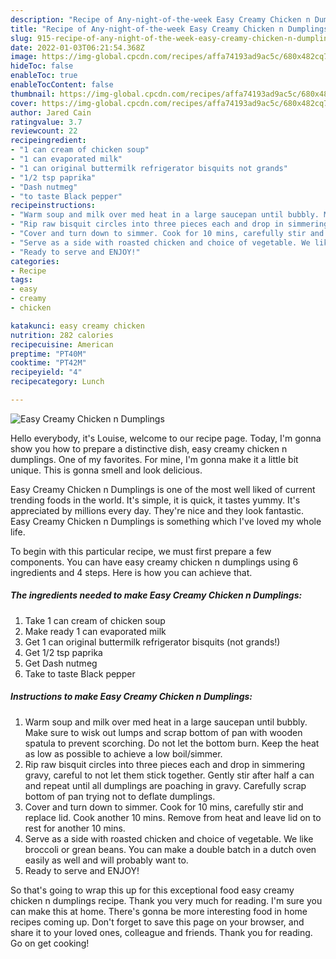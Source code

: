 ```yaml
---
description: "Recipe of Any-night-of-the-week Easy Creamy Chicken n Dumplings"
title: "Recipe of Any-night-of-the-week Easy Creamy Chicken n Dumplings"
slug: 915-recipe-of-any-night-of-the-week-easy-creamy-chicken-n-dumplings
date: 2022-01-03T06:21:54.368Z
image: https://img-global.cpcdn.com/recipes/affa74193ad9ac5c/680x482cq70/easy-creamy-chicken-n-dumplings-recipe-main-photo.jpg
hideToc: false
enableToc: true
enableTocContent: false
thumbnail: https://img-global.cpcdn.com/recipes/affa74193ad9ac5c/680x482cq70/easy-creamy-chicken-n-dumplings-recipe-main-photo.jpg
cover: https://img-global.cpcdn.com/recipes/affa74193ad9ac5c/680x482cq70/easy-creamy-chicken-n-dumplings-recipe-main-photo.jpg
author: Jared Cain
ratingvalue: 3.7
reviewcount: 22
recipeingredient:
- "1 can cream of chicken soup"
- "1 can evaporated milk"
- "1 can original buttermilk refrigerator bisquits not grands"
- "1/2 tsp paprika"
- "Dash nutmeg"
- "to taste Black pepper"
recipeinstructions:
- "Warm soup and milk over med heat in a large saucepan until bubbly. Make sure to wisk out lumps and scrap bottom of pan with wooden spatula to prevent scorching. Do not let the bottom burn. Keep the heat as low as possible to achieve a low boil/simmer."
- "Rip raw bisquit circles into three pieces each and drop in simmering gravy, careful to not let them stick together. Gently stir after half a can and repeat until all dumplings are poaching in gravy. Carefully scrap bottom of pan trying not to deflate dumplings."
- "Cover and turn down to simmer. Cook for 10 mins, carefully stir and replace lid. Cook another 10 mins. Remove from heat and leave lid on to rest for another 10 mins."
- "Serve as a side with roasted chicken and choice of vegetable. We like broccoli or grean beans. You can make a double batch in a dutch oven easily as well and will probably want to."
- "Ready to serve and ENJOY!"
categories:
- Recipe
tags:
- easy
- creamy
- chicken

katakunci: easy creamy chicken 
nutrition: 282 calories
recipecuisine: American
preptime: "PT40M"
cooktime: "PT42M"
recipeyield: "4"
recipecategory: Lunch

---
```



![Easy Creamy Chicken n Dumplings](https://img-global.cpcdn.com/recipes/affa74193ad9ac5c/680x482cq70/easy-creamy-chicken-n-dumplings-recipe-main-photo.jpg)

Hello everybody, it's Louise, welcome to our recipe page. Today, I'm gonna show you how to prepare a distinctive dish, easy creamy chicken n dumplings. One of my favorites. For mine, I'm gonna make it a little bit unique. This is gonna smell and look delicious.



Easy Creamy Chicken n Dumplings is one of the most well liked of current trending foods in the world. It's simple, it is quick, it tastes yummy. It's appreciated by millions every day. They're nice and they look fantastic. Easy Creamy Chicken n Dumplings is something which I've loved my whole life.


To begin with this particular recipe, we must first prepare a few components. You can have easy creamy chicken n dumplings using 6 ingredients and 4 steps. Here is how you can achieve that.

<!--inarticleads1-->

##### The ingredients needed to make Easy Creamy Chicken n Dumplings:

1. Take 1 can cream of chicken soup
1. Make ready 1 can evaporated milk
1. Get 1 can original buttermilk refrigerator bisquits (not grands!)
1. Get 1/2 tsp paprika
1. Get Dash nutmeg
1. Take to taste Black pepper




<!--inarticleads2-->

##### Instructions to make Easy Creamy Chicken n Dumplings:

1. Warm soup and milk over med heat in a large saucepan until bubbly. Make sure to wisk out lumps and scrap bottom of pan with wooden spatula to prevent scorching. Do not let the bottom burn. Keep the heat as low as possible to achieve a low boil/simmer.
1. Rip raw bisquit circles into three pieces each and drop in simmering gravy, careful to not let them stick together. Gently stir after half a can and repeat until all dumplings are poaching in gravy. Carefully scrap bottom of pan trying not to deflate dumplings.
1. Cover and turn down to simmer. Cook for 10 mins, carefully stir and replace lid. Cook another 10 mins. Remove from heat and leave lid on to rest for another 10 mins.
1. Serve as a side with roasted chicken and choice of vegetable. We like broccoli or grean beans. You can make a double batch in a dutch oven easily as well and will probably want to.
1. Ready to serve and ENJOY!



So that's going to wrap this up for this exceptional food easy creamy chicken n dumplings recipe. Thank you very much for reading. I'm sure you can make this at home. There's gonna be more interesting food in home recipes coming up. Don't forget to save this page on your browser, and share it to your loved ones, colleague and friends. Thank you for reading. Go on get cooking!
